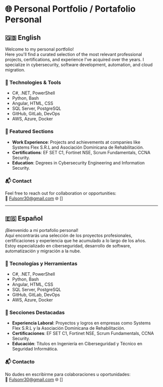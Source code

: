 # 🌐 Personal Portfolio / Portafolio Personal

## 🇬🇧 English

Welcome to my personal portfolio!  
Here you'll find a curated selection of the most relevant professional projects, certifications, and experience I've acquired over the years. I specialize in cybersecurity, software development, automation, and cloud migration.

### 🔧 Technologies & Tools
- C#, .NET, PowerShell
- Python, Bash
- Angular, HTML, CSS
- SQL Server, PostgreSQL
- GitHub, GitLab, DevOps
- AWS, Azure, Docker

### 📂 Featured Sections
- **Work Experience**: Projects and achievements at companies like Systems Flex S.R.L and Asociación Dominicana de Rehabilitación.
- **Certifications**: EF SET C1, Fortinet NSE, Scrum Fundamentals, CCNA Security.
- **Education**: Degrees in Cybersecurity Engineering and Information Security.

### 📬 Contact
Feel free to reach out for collaboration or opportunities:  
📧 Fulsonr30@gmail.com
🌐 []

---

## 🇪🇸 Español

¡Bienvenido a mi portafolio personal!  
Aquí encontrarás una selección de los proyectos profesionales, certificaciones y experiencia que he acumulado a lo largo de los años. Estoy especializado en ciberseguridad, desarrollo de software, automatización y migración a la nube.

### 🔧 Tecnologías y Herramientas
- C#, .NET, PowerShell  
- Python, Bash  
- Angular, HTML, CSS  
- SQL Server, PostgreSQL  
- GitHub, GitLab, DevOps  
- AWS, Azure, Docker

### 📂 Secciones Destacadas
- **Experiencia Laboral**: Proyectos y logros en empresas como Systems Flex S.R.L y la Asociación Dominicana de Rehabilitación.
- **Certificaciones**: EF SET C1, Fortinet NSE, Scrum Fundamentals, CCNA Security.
- **Educación**: Títulos en Ingeniería en Ciberseguridad y Técnico en Seguridad Informática.

### 📬 Contacto
No dudes en escribirme para colaboraciones u oportunidades:  
📧 Fulsonr30@gmail.com
🌐 []
